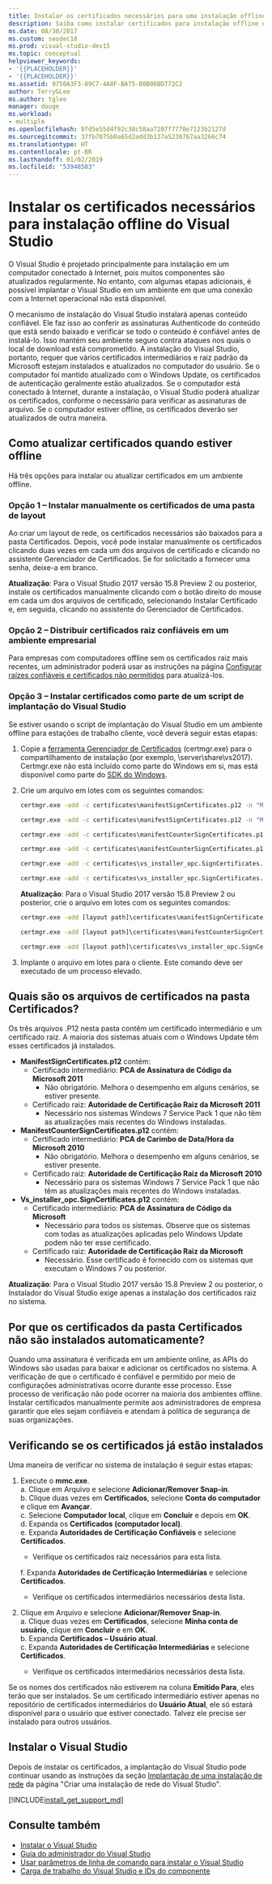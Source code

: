 ```yaml
---
title: Instalar os certificados necessários para uma instalação offline
description: Saiba como instalar certificados para instalação offline do Visual Studio.
ms.date: 08/30/2017
ms.custom: seodec18
ms.prod: visual-studio-dev15
ms.topic: conceptual
helpviewer_keywords:
- '{{PLACEHOLDER}}'
- '{{PLACEHOLDER}}'
ms.assetid: 9750A3F3-89C7-4A8F-BA75-B0B06BD772C2
author: TerryGLee
ms.author: tglee
manager: douge
ms.workload:
- multiple
ms.openlocfilehash: 8fd5e55d4f92c38c58aa7207f7770e7123b2127d
ms.sourcegitcommit: 37fb7075b0a65d2add3b137a5230767aa3266c74
ms.translationtype: HT
ms.contentlocale: pt-BR
ms.lasthandoff: 01/02/2019
ms.locfileid: "53948583"
---
```

# <a name="install-certificates-required-for-visual-studio-offline-installation"></a>Instalar os certificados necessários para instalação offline do Visual Studio

O Visual Studio é projetado principalmente para instalação em um computador conectado à Internet, pois muitos componentes são atualizados regularmente. No entanto, com algumas etapas adicionais, é possível implantar o Visual Studio em um ambiente em que uma conexão com a Internet operacional não está disponível.

O mecanismo de instalação do Visual Studio instalará apenas conteúdo confiável. Ele faz isso ao conferir as assinaturas Authenticode do conteúdo que está sendo baixado e verificar se todo o conteúdo é confiável antes de instalá-lo. Isso mantém seu ambiente seguro contra ataques nos quais o local de download está comprometido. A instalação do Visual Studio, portanto, requer que vários certificados intermediários e raiz padrão da Microsoft estejam instalados e atualizados no computador do usuário. Se o computador foi mantido atualizado com o Windows Update, os certificados de autenticação geralmente estão atualizados. Se o computador está conectado à Internet, durante a instalação, o Visual Studio poderá atualizar os certificados, conforme o necessário para verificar as assinaturas de arquivo. Se o computador estiver offline, os certificados deverão ser atualizados de outra maneira.

## <a name="how-to-refresh-certificates-when-offline"></a>Como atualizar certificados quando estiver offline

Há três opções para instalar ou atualizar certificados em um ambiente offline.

### <a name="option-1---manually-install-certificates-from-a-layout-folder"></a>Opção 1 – Instalar manualmente os certificados de uma pasta de layout

Ao criar um layout de rede, os certificados necessários são baixados para a pasta Certificados. Depois, você pode instalar manualmente os certificados clicando duas vezes em cada um dos arquivos de certificado e clicando no assistente Gerenciador de Certificados. Se for solicitado a fornecer uma senha, deixe-a em branco.

**Atualização**: Para o Visual Studio 2017 versão 15.8 Preview 2 ou posterior, instale os certificados manualmente clicando com o botão direito do mouse em cada um dos arquivos de certificado, selecionando Instalar Certificado e, em seguida, clicando no assistente do Gerenciador de Certificados.

### <a name="option-2---distribute-trusted-root-certificates-in-an-enterprise-environment"></a>Opção 2 – Distribuir certificados raiz confiáveis em um ambiente empresarial

Para empresas com computadores offline sem os certificados raiz mais recentes, um administrador poderá usar as instruções na página [Configurar raízes confiáveis e certificados não permitidos](https://technet.microsoft.com/library/dn265983.aspx) para atualizá-los.

### <a name="option-3---install-certificates-as-part-of-a-scripted-deployment-of-visual-studio"></a>Opção 3 – Instalar certificados como parte de um script de implantação do Visual Studio

Se estiver usando o script de implantação do Visual Studio em um ambiente offline para estações de trabalho cliente, você deverá seguir estas etapas:

1. Copie a [ferramenta Gerenciador de Certificados](/dotnet/framework/tools/certmgr-exe-certificate-manager-tool) (certmgr.exe) para o compartilhamento de instalação (por exemplo, \\server\share\vs2017). Certmgr.exe não está incluído como parte do Windows em si, mas está disponível como parte do [SDK do Windows](https://developer.microsoft.com/windows/downloads/windows-10-sdk).

2. Crie um arquivo em lotes com os seguintes comandos:

   ```cmd
   certmgr.exe -add -c certificates\manifestSignCertificates.p12 -n "Microsoft Code Signing PCA 2011" -s -r LocalMachine CA

   certmgr.exe -add -c certificates\manifestSignCertificates.p12 -n "Microsoft Root Certificate Authority" -s -r LocalMachine root

   certmgr.exe -add -c certificates\manifestCounterSignCertificates.p12 -n "Microsoft Time-Stamp PCA 2010" -s -r LocalMachine CA

   certmgr.exe -add -c certificates\manifestCounterSignCertificates.p12 -n "Microsoft Root Certificate Authority" -s -r LocalMachine root

   certmgr.exe -add -c certificates\vs_installer_opc.SignCertificates.p12 -n "Microsoft Code Signing PCA" -s -r LocalMachine CA

   certmgr.exe -add -c certificates\vs_installer_opc.SignCertificates.p12 -n "Microsoft Root Certificate Authority" -s -r LocalMachine root
   ```
   **Atualização**: Para o Visual Studio 2017 versão 15.8 Preview 2 ou posterior, crie o arquivo em lotes com os seguintes comandos:

   ```cmd
   certmgr.exe -add [layout path]\certificates\manifestSignCertificates.cer -n "Microsoft Root Certificate Authority 2011" -s -r LocalMachine root

   certmgr.exe -add [layout path]\certificates\manifestCounterSignCertificates.cer -n "Microsoft Root Certificate Authority 2010" -s -r LocalMachine root

   certmgr.exe -add [layout path]\certificates\vs_installer_opc.SignCertificates.cer -n "Microsoft Root Certificate Authority" -s -r LocalMachine root
   ```

3. Implante o arquivo em lotes para o cliente. Este comando deve ser executado de um processo elevado.

## <a name="what-are-the-certificates-files-in-the-certificates-folder"></a>Quais são os arquivos de certificados na pasta Certificados?

Os três arquivos .P12 nesta pasta contêm um certificado intermediário e um certificado raiz. A maioria dos sistemas atuais com o Windows Update têm esses certificados já instalados.

* **ManifestSignCertificates.p12** contém:
    * Certificado intermediário: **PCA de Assinatura de Código da Microsoft 2011**
        * Não obrigatório. Melhora o desempenho em alguns cenários, se estiver presente.
    * Certificado raiz: **Autoridade de Certificação Raiz da Microsoft 2011**
        * Necessário nos sistemas Windows 7 Service Pack 1 que não têm as atualizações mais recentes do Windows instaladas.
* **ManifestCounterSignCertificates.p12** contém:
    * Certificado intermediário: **PCA de Carimbo de Data/Hora da Microsoft 2010**
        * Não obrigatório. Melhora o desempenho em alguns cenários, se estiver presente.
    * Certificado raiz: **Autoridade de Certificação Raiz da Microsoft 2010**
        * Necessário para os sistemas Windows 7 Service Pack 1 que não têm as atualizações mais recentes do Windows instaladas.
* **Vs_installer_opc.SignCertificates.p12** contém:
    * Certificado intermediário: **PCA de Assinatura de Código da Microsoft**
        * Necessário para todos os sistemas. Observe que os sistemas com todas as atualizações aplicadas pelo Windows Update podem não ter esse certificado.
    * Certificado raiz: **Autoridade de Certificação Raiz da Microsoft**
        * Necessário. Esse certificado é fornecido com os sistemas que executam o Windows 7 ou posterior.

**Atualização**: Para o Visual Studio 2017 versão 15.8 Preview 2 ou posterior, o Instalador do Visual Studio exige apenas a instalação dos certificados raiz no sistema.

## <a name="why-are-the-certificates-from-the-certificates-folder-not-installed-automatically"></a>Por que os certificados da pasta Certificados não são instalados automaticamente?

Quando uma assinatura é verificada em um ambiente online, as APIs do Windows são usadas para baixar e adicionar os certificados no sistema. A verificação de que o certificado é confiável e permitido por meio de configurações administrativas ocorre durante esse processo. Esse processo de verificação não pode ocorrer na maioria dos ambientes offline. Instalar certificados manualmente permite aos administradores de empresa garantir que eles sejam confiáveis e atendam à política de segurança de suas organizações.

## <a name="checking-if-certificates-are-already-installed"></a>Verificando se os certificados já estão instalados

Uma maneira de verificar no sistema de instalação é seguir estas etapas:
1. Execute o **mmc.exe**.<br/>
  a. Clique em Arquivo e selecione **Adicionar/Remover Snap-in**.<br/>
  b. Clique duas vezes em **Certificados**, selecione **Conta do computador** e clique em **Avançar**.<br/>
  c. Selecione **Computador local**, clique em **Concluir** e depois em **OK**.<br/>
  d. Expanda os **Certificados (computador local)**.<br/>
  e. Expanda **Autoridades de Certificação Confiáveis** e selecione **Certificados**.<br/>
    * Verifique os certificados raiz necessários para esta lista.<br/>

   f. Expanda **Autoridades de Certificação Intermediárias** e selecione **Certificados**.<br/>
    * Verifique os certificados intermediários necessários desta lista.<br/>

2. Clique em Arquivo e selecione **Adicionar/Remover Snap-in**.<br/>
  a. Clique duas vezes em **Certificados**, selecione **Minha conta de usuário**, clique em **Concluir** e em **OK**.<br/>
  b. Expanda **Certificados – Usuário atual**.<br/>
  c. Expanda **Autoridades de Certificação Intermediárias** e selecione **Certificados**.<br/>
    * Verifique os certificados intermediários necessários desta lista.<br/>

Se os nomes dos certificados não estiverem na coluna **Emitido Para**, eles terão que ser instalados.  Se um certificado intermediário estiver apenas no repositório de certificados intermediários do **Usuário Atual**, ele só estará disponível para o usuário que estiver conectado. Talvez ele precise ser instalado para outros usuários.

## <a name="install-visual-studio"></a>Instalar o Visual Studio

Depois de instalar os certificados, a implantação do Visual Studio pode continuar usando as instruções da seção [Implantação de uma instalação de rede](create-a-network-installation-of-visual-studio.md#deploying-from-a-network-installation) da página "Criar uma instalação de rede do Visual Studio".

[!INCLUDE[install_get_support_md](includes/install_get_support_md.md)]

## <a name="see-also"></a>Consulte também

* [Instalar o Visual Studio](install-visual-studio.md)
* [Guia do administrador do Visual Studio](visual-studio-administrator-guide.md)
* [Usar parâmetros de linha de comando para instalar o Visual Studio](use-command-line-parameters-to-install-visual-studio.md)
* [Carga de trabalho do Visual Studio e IDs do componente](workload-and-component-ids.md)
